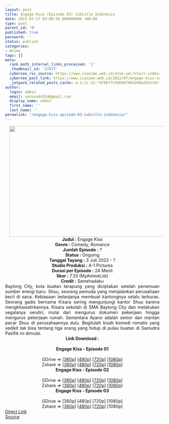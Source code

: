 ```yaml
---
layout: post
title: Engage Kiss (Episode 03) Subtitle Indonesia
date: 2022-07-17 02:09:50.000000000 +00:00
type: post
parent_id: '0'
published: true
password: ''
status: publish
categories:
- Anime
tags: []
meta:
  rank_math_internal_links_processed: '1'
  _thumbnail_id: '27477'
  cyberseo_rss_source: https://www.ciunime.web.id/atom.xml?start-index=1
  cyberseo_post_link: https://www.ciunime.web.id/2022/07/engage-kiss-subtitle-indonesia.html
  _jetpack_related_posts_cache: a:1:{s:32:"8f6677c9d6b0f903e98ad32ec61f8deb";a:2:{s:7:"expires";i:1658348353;s:7:"payload";a:3:{i:0;a:1:{s:2:"id";i:27314;}i:1;a:1:{s:2:"id";i:27204;}i:2;a:1:{s:2:"id";i:27138;}}}}
author:
  login: admin
  email: senseads014@gmail.com
  display_name: admin
  first_name: ''
  last_name: ''
permalink: "/engage-kiss-episode-03-subtitle-indonesia/"
---
```

<div class="separator" style="clear: both; text-align: center;"><a href="https://blogger.googleusercontent.com/img/b/R29vZ2xl/AVvXsEh0o624q2800ew8vZkjll8TChoGo2NGUwkhO2fNHENvyEB5EjbpLbcOfwFhOCW863sSsSxiFmJ4j4T6yj_YeK_36MxrykI-jrtgVNUQ6UVYFNTZdT4LdbjYuOHrrxPzkIo3RpI2jwVb71WysYa--6IGqLmblz6hQUVX6EzyoL_QDJ1U9hllQNN5nlYu/s1280/Engage%20Kiss.png" style="margin-left: 1em; margin-right: 1em;"><img border="0" data-original-height="720" data-original-width="1280" height="360" src="{{ site.baseurl }}/assets/2022/07/Engage%20Kiss.png" width="640" /></a></div>
<div class="separator" style="clear: both; text-align: center;"></div>
<div style="text-align: center;"><b>Judul</b><b><b> </b>:</b> Engage Kiss</div>
<div style="text-align: center;"><b><b>Genre :</b></b> Comedy, Romance</div>
<div style="text-align: center;"><b>Jumlah Episode :</b> ?<br /><b>Status :&nbsp;</b>Ongoing<br /><b>Tanggal Tayang :</b> 3 Juli 2022 - ?<br /><b>Studio Produksi :</b>&nbsp;A-1 Pictures<br /><b>Durasi per Episode :</b> 24 Menit</div>
<div style="text-align: center;"><b>Skor :</b> 7.33 (MyAnimeList)</div>
<div style="text-align: center;"><b>Credit :</b>&nbsp;Samehadaku</div>
<div style="text-align: center;"></div>
<div style="text-align: justify;">Baylong City, kota buatan terapung yang diciptakan setelah penemuan sumber energi baru. Shuu, seorang pemuda yang menjalankan perusahaan kecil di sana. Kebiasaan belanjanya membuat kantongnya selalu terkuras. Seorang gadis bernama Kisara sering mengunjungi kantor Shuu karena mengkhawatirkannya. Kisara sekolah di SMA Baylong City dan melakukan segalanya sendiri, mulai dari mengurus dokumen pekerjaan hingga mengurus pekerjaan rumah. Sementara Ayano adalah senior dan mantan pacar Shuu di perusahaannya dulu. Begitulah kisah komedi romatis yang sedikit tak bisa tentang tiga orang yang hidup di pulau buatan di Samudra Pasifik ini dimulai.</div>
<div style="text-align: justify;"></div>
<div style="text-align: justify;"></div>
<div style="text-align: center;">
<div style="text-align: center;">
<div style="text-align: left;">
<div style="text-align: center;"><b>Link Download :</b></div>
<div style="text-align: center;"><b><br /></b></div>
<div style="text-align: center;"><span style="text-align: left;"><b>Engage Kiss</b></span><b>&nbsp;- Episode 01</b></div>
<div style="text-align: center;"><b><br /></b></div>
<div style="text-align: center;">GDrive =&gt; [<a href="https://acefile.co/f/78464650/enk-01-360p-samehadaku-care-mp4" target="_blank" rel="noopener">360p</a>] [<a href="https://acefile.co/f/78464657/enk-01-480p-samehadaku-care-mp4" target="_blank" rel="noopener">480p</a>] [<a href="https://acefile.co/f/78464957/enk-01-mp4hd-samehadaku-care-mp4" target="_blank" rel="noopener">720p</a>] [<a href="https://acefile.co/f/78465312/enk-01-fullhd-samehadaku-care-mp4" target="_blank" rel="noopener">1080p</a>]</div>
<div style="text-align: center;">Zshare =&gt; [<a href="https://www56.zippyshare.com/v/gVjAb7kR/file.html" target="_blank" rel="noopener">360p</a>] [<a href="https://www56.zippyshare.com/v/qJPXewaK/file.html" target="_blank" rel="noopener">480p</a>] [<a href="https://www11.zippyshare.com/v/0K5ZQDDz/file.html" target="_blank" rel="noopener">720p</a>] [<a href="https://www91.zippyshare.com/v/y7IF0PQ0/file.html" target="_blank" rel="noopener">1080p</a>]</div>
<div style="text-align: center;"></div>
<div style="text-align: center;">
<div><span style="text-align: left;"><b>Engage Kiss</b></span><b>&nbsp;- Episode 02</b></div>
<div><b><br /></b></div>
<div>GDrive =&gt; [<a href="https://acefile.co/f/79009189/enk-02-360p-samehadaku-care-mp4" target="_blank" rel="noopener">360p</a>] [<a href="https://acefile.co/f/79009195/enk-02-480p-samehadaku-care-mp4" target="_blank" rel="noopener">480p</a>] [<a href="https://acefile.co/f/79009549/enk-02-mp4hd-samehadaku-care-mp4" target="_blank" rel="noopener">720p</a>] [<a href="https://acefile.co/f/79010083/enk-02-fullhd-samehadaku-care-mp4" target="_blank" rel="noopener">1080p</a>]</div>
<div>Zshare =&gt; [<a href="https://www108.zippyshare.com/v/Lh007M2n/file.html" target="_blank" rel="noopener">360p</a>] [<a href="https://www108.zippyshare.com/v/wVsNA0yO/file.html" target="_blank" rel="noopener">480p</a>] [<a href="https://www33.zippyshare.com/v/OCKcTlPB/file.html" target="_blank" rel="noopener">720p</a>] [<a href="https://www64.zippyshare.com/v/EUrBFFRi/file.html" target="_blank" rel="noopener">1080p</a>]</div>
<div></div>
<div>
<div><span style="text-align: left;"><b>Engage Kiss</b></span><b>&nbsp;- Episode 03</b></div>
<div><b><br /></b></div>
<div>GDrive =&gt; [360p] [480p] [720p] [1080p]</div>
<div>Zshare =&gt; [<a href="https://www32.zippyshare.com/v/gzrVCjpf/file.html" target="_blank" rel="noopener">360p</a>] [<a href="https://www32.zippyshare.com/v/GCgDscS4/file.html" target="_blank" rel="noopener">480p</a>] [<a href="https://www32.zippyshare.com/v/nl0QPfsq/file.html" target="_blank" rel="noopener">720p</a>] [1080p]</div>
</div>
</div>
</div>
</div>
</div>
<link rel="stylesheet" href="https://cdnjs.cloudflare.com/ajax/libs/font-awesome/4.7.0/css/font-awesome.min.css" />
<div class="divbtn"> <a href="https://handymansurrender.com/fihup8buzv?key=94550f7ce39444073321dde3b8782f97" class="btn"><i class="fa fa-download"></i> Direct Link</a> <br /><a href="https://www.ciunime.web.id/2022/07/engage-kiss-subtitle-indonesia.html">Source</a> </div>
